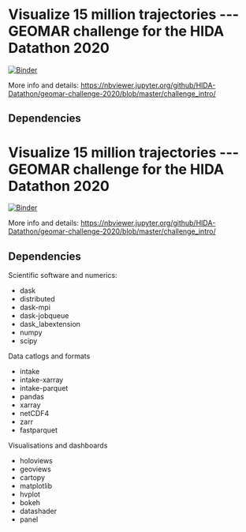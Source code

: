 # Visualize 15 million trajectories --- GEOMAR challenge for the HIDA Datathon 2020

[![Binder](https://binder.pangeo.io/badge_logo.svg)](https://binder.pangeo.io/v2/gh/geomar-tm/visualize-15-million-trajectories-binder/master?urlpath=git-pull?repo=https%3A%2F%2Fgithub.com%2FHIDA-Datathon%2Fgeomar-challenge-2020%26amp%3Burlpath=lab%2Ftree%2Fvisualize-15-million-trajectories%2Fchallenge_intro%2F00_Welcome.ipynb)

More info and details: <https://nbviewer.jupyter.org/github/HIDA-Datathon/geomar-challenge-2020/blob/master/challenge_intro/>

## Dependencies

# Visualize 15 million trajectories --- GEOMAR challenge for the HIDA Datathon 2020

[![Binder](https://binder.pangeo.io/badge_logo.svg)](https://binder.pangeo.io/v2/gh/geomar-tm/visualize-15-million-trajectories-binder/master?urlpath=git-pull?repo=https%3A%2F%2Fgithub.com%2FHIDA-Datathon%2Fgeomar-challenge-2020%26amp%3Burlpath=lab%2Ftree%2Fvisualize-15-million-trajectories%2Fchallenge_intro%2F00_Welcome.ipynb)

More info and details: <https://nbviewer.jupyter.org/github/HIDA-Datathon/geomar-challenge-2020/blob/master/challenge_intro/>


## Dependencies

Scientific software and numerics:
- dask
- distributed
- dask-mpi
- dask-jobqueue
- dask_labextension
- numpy
- scipy

Data catlogs and formats
- intake
- intake-xarray
- intake-parquet
- pandas
- xarray
- netCDF4
- zarr
- fastparquet

Visualisations and dashboards
- holoviews
- geoviews
- cartopy
- matplotlib
- hvplot
- bokeh
- datashader
- panel

